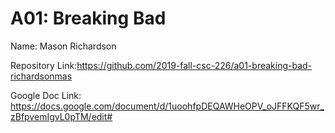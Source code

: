 # A01: Breaking Bad

Name: Mason Richardson

Repository Link:https://github.com/2019-fall-csc-226/a01-breaking-bad-richardsonmas

Google Doc Link: https://docs.google.com/document/d/1uoohfpDEQAWHeOPV_oJFFKQF5wr_zBfpvemIgvL0pTM/edit#

